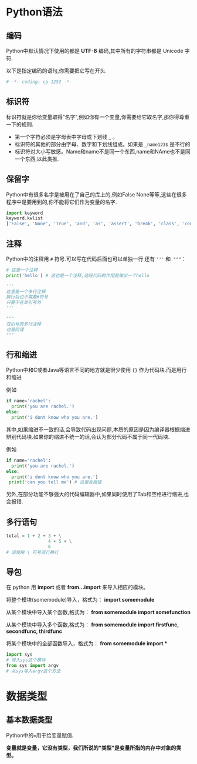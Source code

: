 # Python语法

## 编码

Python中默认情况下使用的都是 **UTF-8** 编码,其中所有的字符串都是 Unicode 字符.

以下是指定编码的语句,你需要把它写在开头.

```python
# -*- coding: cp-1252 -*-
```



## 标识符

标识符就是你给变量取得"名字",例如你有一个变量,你需要给它取名字,那你得尊重一下的规则.

- 第一个字符必须是字母表中字母或下划线 **_** 。
- 标识符的其他的部分由字母、数字和下划线组成。如果是 `_name123$` 是不行的
- 标识符对大小写敏感。Name和name不是同一个东西,name和NAme也不是同一个东西,以此类推.



## 保留字

Python中有很多名字是被用在了自己的库上的,例如False None等等,这些在很多程序中是要用到的,你不能将它们作为变量的名字.

```python
import keyword
keyword.kwlist
['False', 'None', 'True', 'and', 'as', 'assert', 'break', 'class', 'continue', 'def', 'del', 'elif', 'else', 'except', 'finally', 'for', 'from', 'global', 'if', 'import', 'in', 'is', 'lambda', 'nonlocal', 'not', 'or', 'pass', 'raise', 'return', 'try', 'while', 'with', 'yield']
```



## 注释

Python中的注释用 `#` 符号.可以写在代码后面也可以单独一行 还有 `'''` 和` """`：

```python
# 这是一个注释
print('hello') # 这也是一个注释,这段代码的作用是输出一个hello

'''
这里是一个多行注释
换行后也不需要#符号
只要不在单引号外
'''

"""
双引号的多行注释
也是同理
"""
```



## 行和缩进

Python中和C或者Java等语言不同的地方就是很少使用 `{}` 作为代码块.而是用行和缩进

例如

```python
if name='rachel':
  print('you are rachel.')
else:
  print('i dont know who you are.')
```

其中,如果缩进不一致的话,会导致代码出现问题,本质的原因是因为编译器根据缩进辨别代码块.如果你的缩进不统一的话,会认为部分代码不属于同一代码块.

例如

```python
if name='rachel':
  print('you are rachel.')
else:
  print('i dont know who you are.')
 print('can you tell me') # 这里会报错
```

另外,在部分功能不够强大的代码编辑器中,如果同时使用了Tab和空格进行缩进,也会报错.



## 多行语句

```python
total = 1 + 2 + 3 + \
				4 + 5 + \
				6
# 请使用 \ 符号进行换行
```



## 导包

在 python 用 **import** 或者 **from...import** 来导入相应的模块。

将整个模块(somemodule)导入，格式为： **import somemodule**

从某个模块中导入某个函数,格式为： **from somemodule import somefunction**

从某个模块中导入多个函数,格式为： **from somemodule import firstfunc, secondfunc, thirdfunc**

将某个模块中的全部函数导入，格式为： **from somemodule import \***

```python
import sys
# 导入sys这个模块
from sys import argv
# 从sys导入argv这个方法
```



# 数据类型

## 基本数据类型

Python中的`=`用于给变量赋值.

**变量就是变量，它没有类型，我们所说的"类型"是变量所指的内存中对象的类型。**